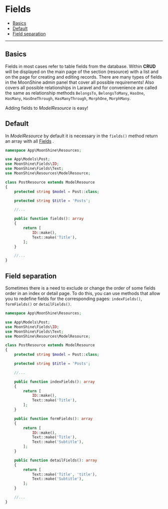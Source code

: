 # Fields

- [Basics](#basics)
- [Default](#default)
- [Field separation](#separate)

---

<a name="basics"></a>
## Basics

Fields in most cases refer to table fields from the database. Within **CRUD** will be displayed on the main page of the section (resource) with a list and on the page for creating and editing records. There are many types of fields in the MoonShine admin panel that cover all possible requirements! Also covers all possible relationships in Laravel and for convenience are called the same as relationship methods `BelongsTo`, `BelongsToMany`, `HasOne`, `HasMany`, `HasOneThrough`, `HasManyThrough`, `MorphOne`, `MorphMany`.

Adding fields to _ModelResource_ is easy!

<a name="default"></a>
## Default

In _ModelResource_ by default it is necessary in the `fields()` method return an array with all [Fields](/docs/{{version}}/fields/index) .

```php
namespace App\MoonShine\Resources;

use App\Models\Post;
use MoonShine\Fields\ID;
use MoonShine\Fields\Text;
use MoonShine\Resources\ModelResource;

class PostResource extends ModelResource
{
    protected string $model = Post::class;

    protected string $title = 'Posts';

    //...

    public function fields(): array
    {
        return [
            ID::make(),
            Text::make('Title'),
        ];
    }

    //...
}
```

<a name="separate"></a>
## Field separation

Sometimes there is a need to exclude or change the order of some fields order in an index or detail page. To do this, you can use methods that allow you to redefine fields for the corresponding pages: `indexFields()`, `formFields()` or `detailFields()`.

```php
namespace App\MoonShine\Resources;

use App\Models\Post;
use MoonShine\Fields\ID;
use MoonShine\Fields\Text;
use MoonShine\Resources\ModelResource;

class PostResource extends ModelResource
{
    protected string $model = Post::class;

    protected string $title = 'Posts';

    //...

    public function indexFields(): array
    {
        return [
            ID::make(),
            Text::make('Title'),
        ];
    }

    public function formFields(): array
    {
        return [
            ID::make(),
            Text::make('Title'),
            Text::make('Subtitle'),
        ];
    }

    public function detailFields(): array
    {
        return [
            Text::make('Title', 'title'),
            Text::make('Subtitle'),
        ];
    }

    //...
}
```